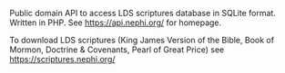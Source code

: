 Public domain API to access LDS scriptures database in SQLite format. Written in PHP. See https://api.nephi.org/ for homepage.

To download LDS scriptures (King James Version of the Bible, Book of Mormon, Doctrine & Covenants, Pearl of Great Price) see https://scriptures.nephi.org/
